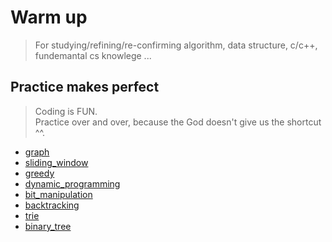 # Warm up
> For studying/refining/re-confirming algorithm, data structure, c/c++, fundemantal cs knowlege ...

## Practice makes perfect
> Coding is FUN.  
> Practice over and over, because the God doesn't give us the shortcut ^^.

- [graph](practice/cpp/graph)
- [sliding_window](practice/cpp/sliding_window)
- [greedy](practice/cpp/greedy)
- [dynamic_programming](practice/cpp/dynamic_programming)
- [bit_manipulation](practice/cpp/bit_manipulation)
- [backtracking](practice/cpp/backtracking)
- [trie](practice/cpp/trie)
- [binary_tree](practice/cpp/binary_tree)
